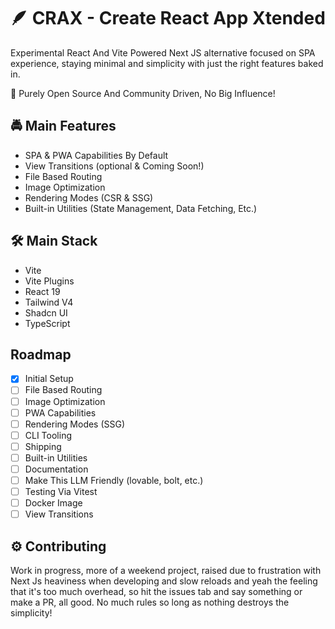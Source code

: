 # 🪶 CRAX - Create React App Xtended

Experimental React And Vite Powered Next JS alternative focused on SPA experience, staying minimal and simplicity with just the right features baked in.

👾 Purely Open Source And Community Driven, No Big Influence!

## 🚔 Main Features

- SPA & PWA Capabilities By Default
- View Transitions (optional & Coming Soon!)
- File Based Routing
- Image Optimization
- Rendering Modes (CSR & SSG)
- Built-in Utilities (State Management, Data Fetching, Etc.)

## 🛠️ Main Stack

- Vite
- Vite Plugins
- React 19
- Tailwind V4
- Shadcn UI
- TypeScript

## Roadmap

- [X] Initial Setup
- [ ] File Based Routing
- [ ] Image Optimization
- [ ] PWA Capabilities
- [ ] Rendering Modes (SSG)
- [ ] CLI Tooling
- [ ] Shipping
- [ ] Built-in Utilities
- [ ] Documentation
- [ ] Make This LLM Friendly (lovable, bolt, etc.)
- [ ] Testing Via Vitest
- [ ] Docker Image
- [ ] View Transitions

## ⚙️ Contributing

Work in progress, more of a weekend project, raised due to frustration with Next Js heaviness when developing and slow reloads and yeah the feeling that it's too much overhead, so hit the issues tab and say something or make a PR, all good. No much rules so long as nothing destroys the simplicity!

